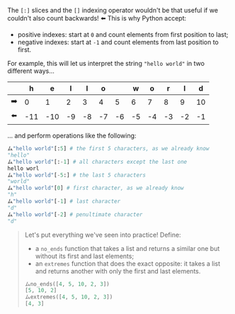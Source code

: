 The `[:]` slices and the `[]` indexing operator wouldn't be that useful if we couldn't also count backwards! :arrow_left: This is why Python accept:

 * positive indexes: start at `0` and count elements from first position to last;
 * negative indexes: start at `-1` and count elements from last position to first.

For example, this will let us interpret the string `"hello world"` in two different ways...

<table class="table table-bordered">
<thead>
  <tr>
	<th></th>
	<th>h</th>
	<th>e</th>
	<th>l</th>
	<th>l</th>
	<th>o</th>
            <th></th>
	<th>w</th>
	<th>o</th>
	<th>r</th>
	<th>l</th>
	<th>d</th>
  </tr>
</thead>
<tbody>
  <tr>
	<td>➡️</td>
	<td>0</td>
	<td>1</td>
	<td>2</td>
	<td>3</td>
	<td>4</td>
	<td>5</td>
	<td>6</td>
	<td>7</td>
	<td>8</td>
	<td>9</td>
         <td>10</td>
  </tr>
  <tr>
	<td>⬅️</td>
            <td>-11</td>
	<td>-10</td>
	<td>-9</td>
	<td>-8</td>
	<td>-7</td>
	<td>-6</td>
	<td>-5</td>
	<td>-4</td>
	<td>-3</td>
	<td>-2</td>
	<td>-1</td>
  </tr>
</tbody>
</table>

... and perform operations like the following:

```python
ム"hello world"[:5] # the first 5 characters, as we already know
"hello"
ム"hello world"[:-1] # all characters except the last one
hello worl
ム"hello world"[-5:] # the last 5 characters
"world"
ム"hello world"[0] # first character, as we already know
"h"
ム"hello world"[-1] # last character
"d"	 
ム"hello world"[-2] # penultimate character
"d"
```

> Let's put everything we've seen into practice! Define:
>
> * a `no_ends` function that takes a list and returns a similar one but without its first and last elements;
> * an `extremes` function that does the exact opposite: it takes a list and returns another with only the first and last elements.
>
> ```python
> ムno_ends([4, 5, 10, 2, 3])
> [5, 10, 2]
> ムextremes([4, 5, 10, 2, 3])
> [4, 3]
> ```
